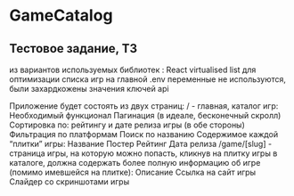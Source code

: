 # GameCatalog

## Тестовое задание, ТЗ

из вариантов используемых библиотек : React virtualised list для оптимизации списка игр на главной
.env переменные не используются, были захардкожены значения ключей api

Приложение будет состоять из двух страниц:
/ - главная, каталог игр:
Необходимый функционал
Пагинация (в идеале, бесконечный скролл)
Сортировка по: рейтингу и дате релиза игры (в обе стороны)
Фильтрация по платформам
Поиск по названию
Содержимое каждой “плитки” игры:
Название
Постер
Рейтинг
Дата релиза
/game/[slug] - страница игры, на которую можно попасть, кликнув на плитку игры в каталоге, должна содержать более полную информацию об игре (помимо имевшейся на плитке):
Описание
Ссылка на сайт игры
Слайдер со скриншотами игры
